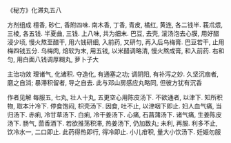 《秘方》化滞丸五八

方剂组成 檀香, 砂仁, 香附四味. 南木香, 丁香, 青皮, 橘红, 黄连, 各二钱半. 莪朮煨, 三棱, 各五钱. 半夏曲, 三钱. 上八味, 共为细末. 巴豆, 去壳, 滚汤泡去心膜, 用好醋浸少顷, 慢火熬至醋干, 用六钱研细, 入前药, 又研匀, 再入后乌梅膏. 巴豆若干, 止用梅四钱五分. 乌梅肉, 焙软为末, 用五钱, 以米醋调略清, 慢火熬成膏, 和入前药. 右和匀, 用白面八钱调厚糊丸, 萝卜子大 

主治功效 理诸气, 化诸积. 夺造化, 有通塞之功; 调阴阳, 有补泻之妙. 久坚沉痼者, 磨之自消; 暴滞积留者, 导之自去. 此与邓山房感应丸略同, 但彼方犹有沉香 

作者见解 每服五, 七丸, 壮人十丸, 五更空心用陈皮汤下. 不欲通者, 以津下. 知所积物, 取本汁冷下. 停食饱闷, 枳壳汤下. 因食, 吐不止, 以津咽下即止. 妇人血气痛, 当归汤下. 赤痢, 冷甘草汤下. 白痢, 冷干姜汤下. 心痛, 石菖蒲汤下. 诸气痛, 生姜陈皮汤下. 肠气, 茴香酒下. 若欲推荡积滞, 热姜汤下, 仍加数丸; 未利, 再服. 利多不止, 饮冷水一, 二口即止. 此药得热即行, 得冷即止. 小儿疳积, 量大小饮汤下. 妊娠勿服 

